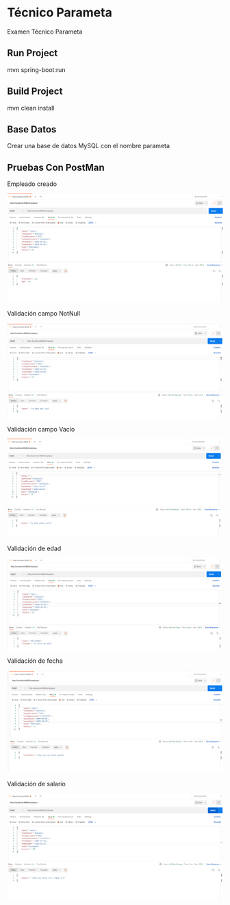 # Técnico Parameta
Examen Técnico Parameta

## Run Project

mvn spring-boot:run

## Build Project

mvn clean install

## Base Datos

Crear una base de datos MySQL con el nombre parameta

## Pruebas Con PostMan 

Empleado creado

![](images/EmpleadoOk.png)

Validación campo NotNull

![](images/EmpleadoNotNull.png)

Validación campo Vacio

![](images/EmpleadoVacio.png)

Validación de edad

![](images/EmpleadoEdad.png)

Validación de fecha

![](images/EmpleadoFecha.png)

Validación de salario

![](images/EmpleadoSalario.png)

